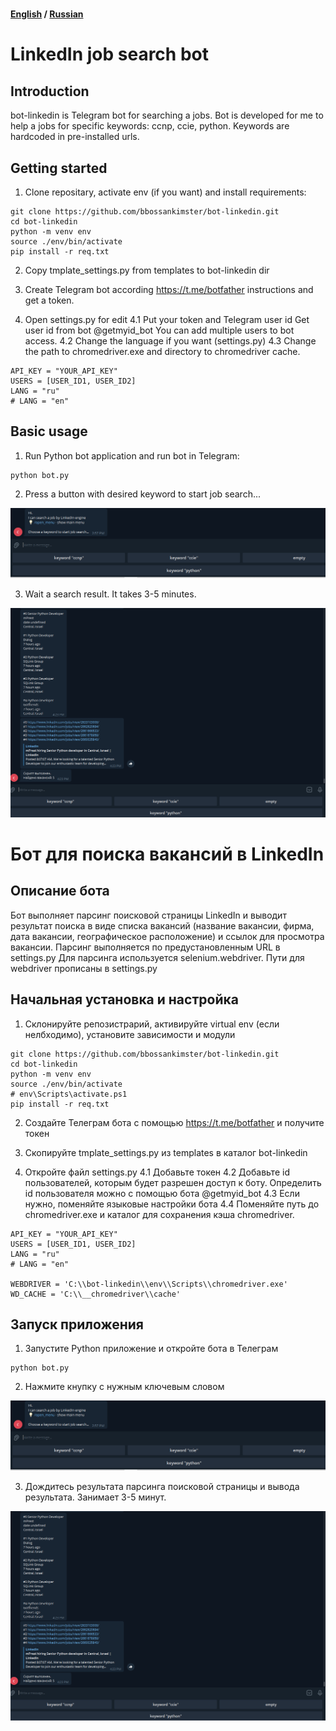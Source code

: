 #
#### [English](#English) / [Russian](#Russian)

# LinkedIn job search bot


<a name="English"></a> 

## Introduction
bot-linkedin is Telegram bot for searching a jobs. 
Bot is developed for me to help a jobs for specific keywords: ccnp, ccie, python.
Keywords are hardcoded in pre-installed urls.


## Getting started

1. Clone repositary, activate env (if you want) and install requirements:

~~~~~~~~~~~~~~~~~~~~~~~~~~~~~~~~~~~~~~~~~~~~~~~~~~~~~~~~~~~~~~~~~~~~~~~~~~~~~~~~
git clone https://github.com/bbossankimster/bot-linkedin.git
cd bot-linkedin
python -m venv env
source ./env/bin/activate
pip install -r req.txt
~~~~~~~~~~~~~~~~~~~~~~~~~~~~~~~~~~~~~~~~~~~~~~~~~~~~~~~~~~~~~~~~~~~~~~~~~~~~~~~~

2. Copy tmplate_settings.py from templates to bot-linkedin dir

3. Create Telegram bot according https://t.me/botfather instructions and get a token.

4. Open settings.py for edit
4.1 Put your token and Telegram user id
Get user id from bot @getmyid_bot
You can add multiple users to bot access.
4.2 Change the language if you want (settings.py)
4.3 Change the path to chromedriver.exe and directory to chromedriver cache.

~~~~~~~~~~~~~~~~~~~~~~~~~~~~~~~~~~~~~~~~~~~~~~~~~~~~~~~~~~~~~~~~~~~~~~~~~~~~~~~~
API_KEY = "YOUR_API_KEY"
USERS = [USER_ID1, USER_ID2]
LANG = "ru"
# LANG = "en"
~~~~~~~~~~~~~~~~~~~~~~~~~~~~~~~~~~~~~~~~~~~~~~~~~~~~~~~~~~~~~~~~~~~~~~~~~~~~~~~~

## Basic usage

1. Run Python bot application and run bot in Telegram:

~~~~~~~~~~~~~~~~~~~~~~~~~~~~~~~~~~~~~~~~~~~~~~~~~~~~~~~~~~~~~~~~~~~~~~~~~~~~~~~~
python bot.py
~~~~~~~~~~~~~~~~~~~~~~~~~~~~~~~~~~~~~~~~~~~~~~~~~~~~~~~~~~~~~~~~~~~~~~~~~~~~~~~~

2. Press a button with desired keyword to start job search...

![](media/bot_en_buttons.png)

3. Wait a search result. It takes 3-5 minutes.

![](media/bot_en_result.png)

<a name="Russian"></a> 

# Бот для поиска вакансий в LinkedIn


## Описание бота

Бот выполняет парсинг поисковой страницы LinkedIn и выводит результат поиска в виде списка вакансий (название вакансии, фирма, дата вакансии, географическое расположение) и ссылок для просмотра вакансии.
Парсинг выполняется по предустановленным URL в settings.py
Для парсинга используется selenium.webdriver.
Пути для  webdriver прописаны в settings.py

## Начальная установка и настройка

1. Склонируйте репозистрарий, активируйте virtual env (если нелбходимо), установите зависимости и модули

~~~~~~~~~~~~~~~~~~~~~~~~~~~~~~~~~~~~~~~~~~~~~~~~~~~~~~~~~~~~~~~~~~~~~~~~~~~~~~~~
git clone https://github.com/bbossankimster/bot-linkedin.git
cd bot-linkedin
python -m venv env
source ./env/bin/activate
# env\Scripts\activate.ps1
pip install -r req.txt
~~~~~~~~~~~~~~~~~~~~~~~~~~~~~~~~~~~~~~~~~~~~~~~~~~~~~~~~~~~~~~~~~~~~~~~~~~~~~~~~

2. Создайте Телеграм бота с помощью https://t.me/botfather и получите токен

3. Скопируйте tmplate_settings.py из templates в каталог bot-linkedin

4. Откройте файл settings.py
4.1 Добавьте токен
4.2 Добавьте id пользователей, которым будет разрешен доступ к боту.
Определить id пользователя можно с помощью бота @getmyid_bot
4.3 Если нужно, поменяйте языковые настройки бота
4.4 Поменяйте путь до chromedriver.exe и каталог для сохранения кэша chromedriver.

~~~~~~~~~~~~~~~~~~~~~~~~~~~~~~~~~~~~~~~~~~~~~~~~~~~~~~~~~~~~~~~~~~~~~~~~~~~~~~~~
API_KEY = "YOUR_API_KEY"
USERS = [USER_ID1, USER_ID2]
LANG = "ru"
# LANG = "en"

WEBDRIVER = 'C:\\bot-linkedin\\env\\Scripts\\chromedriver.exe'
WD_CACHE = 'C:\\__chromedriver\\cache'
~~~~~~~~~~~~~~~~~~~~~~~~~~~~~~~~~~~~~~~~~~~~~~~~~~~~~~~~~~~~~~~~~~~~~~~~~~~~~~~~

## Запуск приложения

1. Запустите Python приложение и откройте бота в Телеграм

~~~~~~~~~~~~~~~~~~~~~~~~~~~~~~~~~~~~~~~~~~~~~~~~~~~~~~~~~~~~~~~~~~~~~~~~~~~~~~~~
python bot.py
~~~~~~~~~~~~~~~~~~~~~~~~~~~~~~~~~~~~~~~~~~~~~~~~~~~~~~~~~~~~~~~~~~~~~~~~~~~~~~~~

2. Нажмите кнупку с нужным ключевым словом

![](media/bot_en_buttons.png)

3. Дождитесь результата парсинга поисковой страницы и вывода результата.
Занимает 3-5 минут.

![](media/bot_en_result.png)